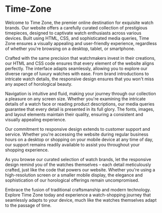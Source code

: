 # Time-Zone
Welcome to Time Zone, the premier online destination for exquisite watch brands. Our website offers a carefully curated collection of prestigious timepieces, designed to captivate watch enthusiasts across various devices. Built using HTML, CSS, and sophisticated media queries, Time Zone ensures a visually appealing and user-friendly experience, regardless of whether you're browsing on a desktop, tablet, or smartphone.

Crafted with the same precision that watchmakers invest in their creations, our HTML and CSS code ensures that every element of the website aligns perfectly. The interface adapts seamlessly, allowing you to explore our diverse range of luxury watches with ease. From brand introductions to intricate watch details, the responsive design ensures that you won't miss any aspect of horological beauty.

Navigation is intuitive and fluid, making your journey through our collection a pleasure on any screen size. Whether you're examining the intricate details of a watch face or reading product descriptions, our media queries guarantee that every detail is presented in its full glory. The fonts, images, and layout elements maintain their quality, ensuring a consistent and visually appealing experience.

Our commitment to responsive design extends to customer support and service. Whether you're accessing the website during regular business hours on a desktop or shopping on your mobile device at any time of day, our support remains readily available to assist you throughout your shopping experience.

As you browse our curated selection of watch brands, let the responsive design remind you of the watches themselves – each detail meticulously crafted, just like the code that powers our website. Whether you're using a high-resolution screen or a smaller mobile display, the elegance and sophistication of our horological offerings remain uncompromised.

Embrace the fusion of traditional craftsmanship and modern technology. Explore Time Zone today and experience a watch-shopping journey that seamlessly adapts to your device, much like the watches themselves adapt to the passage of time.
